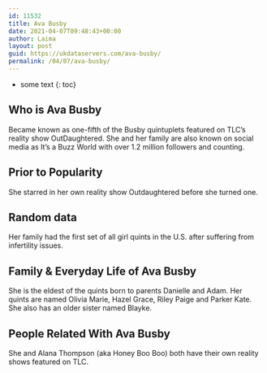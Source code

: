 ```yaml
---
id: 11532
title: Ava Busby
date: 2021-04-07T09:48:43+00:00
author: Laima
layout: post
guid: https://ukdataservers.com/ava-busby/
permalink: /04/07/ava-busby/
---
```


* some text
{: toc}


## Who is Ava Busby
                  
                  
                  
Became known as one-fifth of the Busby quintuplets featured on TLC&#8217;s reality show OutDaughtered. She and her family are also known on social media as It&#8217;s a Buzz World with over 1.2 million followers and counting.
                  
              
            
              
            
                
                
                
## Prior to Popularity
                  
                  
                  
She starred in her own reality show Outdaughtered before she turned one.
                  
              
            
              
            
                
                
                
## Random data
                  
                  
                  
Her family had the first set of all girl quints in the U.S. after suffering from infertility issues.
                  
              
            
              
            
                
                
                
## Family & Everyday Life of Ava Busby
                  
                  
                  
She is the eldest of the quints born to parents Danielle and Adam. Her quints are named Olivia Marie, Hazel Grace, Riley Paige and Parker Kate. She also has an older sister named Blayke.
                  
              
            
              
            
                
                
                
## People Related With Ava Busby
                  
                  
                  
She and Alana Thompson (aka Honey Boo Boo) both have their own reality shows featured on TLC.
                  
              
            
              
            
                
              
            
              
              
            
            
              
            
          
          
          